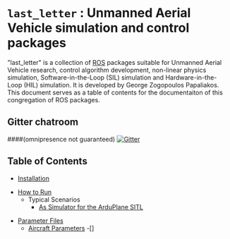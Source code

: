 # `last_letter` : Unmanned Aerial Vehicle simulation and control packages

"last_letter" is a collection of [ROS](http://ros.org/) packages suitable for Unmanned Aerial Vehicle research, control algorithm development, non-linear physics simulation, Software-in-the-Loop (SIL) simulation and Hardware-in-the-Loop (HIL) simulation. It is developed by George Zogopoulos Papaliakos.
This document serves as a table of contents for the documentaiton of this congregation of ROS packages.

## Gitter chatroom
####(omnipresence not guaranteed)
[![Gitter](https://badges.gitter.im/Join%20Chat.svg)](https://gitter.im/Georacer/last_letter?utm_source=badge&utm_medium=badge&utm_campaign=pr-badge)

## Table of Contents

<!-- - [Compatibility](#compatibility) -->

- [Installation](last_letter/doc/manual/ll_installation.md)

<!-- - [Packages](#packages)
	- [last_letter](#last_letter)
	- [uav_utils](#uav_utils)
	- [mathutils](#mathutils)
	- [rqt_dashboard](#rqt_dashboard)
- [Important Messages](#important-messages) -->

- [How to Run](#how-to-run)
	- Typical Scenarios
		- [As Simulator for the ArduPlane SITL](last_letter/doc/manual/ArduPlane_SITL.md)

<!-- 		- [RC Simulator](#rc_simulator)
		- [A Simple Autopilot](#a-simple-autopilot) -->
- [Parameter Files](last_letter/doc/manual/parameterFiles.md)
	- [Aircraft Parameters](#aircraft-parameters)
		-[]


<!-- - [Environment Parameters](#environment-parameters) -->
<!-- - [Controller Parameters](#controller-parameters) -->
<!-- - [Sensor Parameters](#sensor-parameters) -->
<!-- - [License](#license) -->
<!-- - [Contributors](#contributors) -->


<!-- ## Compatibility

This collection of packages is being developed and used under Linux Ubuntu 12.04 using ROS Hydro. -->

<!-- ## Packages

### last_letter

This is the core package, containing the physics and kinematics simulator and controller nodes. -->

<!-- ## How to Run

The last_letter/launch file contains a few template .launch files which can be used to raise multiple nodes while reading from several parameter files of your choice. Consult them in order to build your own .launch files. The proposed structure is to split the simulation and visualization launch files, since these two functions are functionally independent anyway.

### RC Simulator

For this scenario, you will need to have a joystick (or similar device visible to the "joy" ROS package) plugged in to your machine. You may need to configure the /dev/input/js* parameter to point to your controller. Running roslaunch last_letter launcher_ll.launch will start the simulator running the "last_letter" standard aircraft, visible in the rviz visualizer, under direct, manual user control. It will also open the "rqt_dashboard" plugin for rqt_gui, which contains virtual flight instruments. -->
